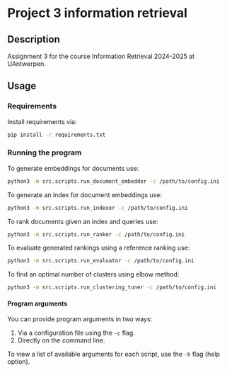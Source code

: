 # Project 3 information retrieval

## Description

Assignment 3 for the course Information Retrieval 2024-2025 at UAntwerpen.

## Usage

### Requirements

Install requirements via:

```bash
pip install -r requirements.txt
```

### Running the program

To generate embeddings for documents use:

```bash
python3 -m src.scripts.run_document_embedder -c /path/to/config.ini
```

To generate an index for document embeddings use:

```bash
python3 -m src.scripts.run_indexer -c /path/to/config.ini
```

To rank documents given an index and queries use:

```bash
python3 -m src.scripts.run_ranker -c /path/to/config.ini
```

To evaluate generated rankings using a reference ranking use:

```bash
python3 -m src.scripts.run_evaluator -c /path/to/config.ini
```

To find an optimal number of clusters using elbow method:

```bash
python3 -m src.scripts.run_clustering_tuner -c /path/to/config.ini
```

#### Program arguments

You can provide program arguments in two ways:

1. Via a configuration file using the ```-c``` flag.
2. Directly on the command line.

To view a list of available arguments for each script, use the ```-h``` flag (help option).
